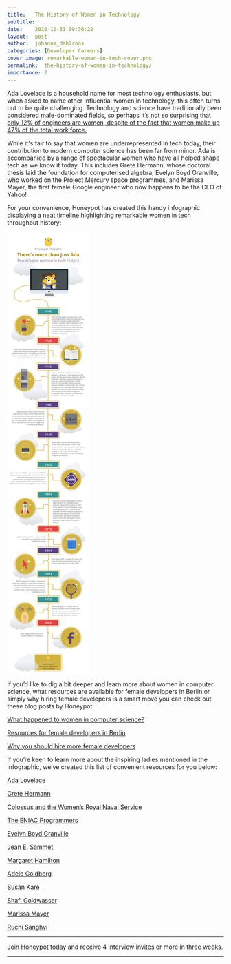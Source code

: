 ```yaml
---
title:   The History of Women in Technology
subtitle:
date:    2016-10-31 09:36:22
layout:  post
author:  johanna_dahlroos
categories: [Developer Careers]
cover_image: remarkable-woman-in-tech-cover.png
permalink:  the-history-of-women-in-technology/
importance: 2
---
```


Ada Lovelace is a household name for most technology enthusiasts, but when asked to name other influential women in technology, this often turns out to be quite challenging. Technology and science have traditionally been considered male-dominated fields, so perhaps it’s not so surprising that [only 12% of engineers are women, despite of the fact that women make up 47% of the total work force.](http://www.computerscience.org/resources/women-in-computer-science/)

<!--more--> 

While it's fair to say that women are underrepresented in tech today, their contribution to modern computer science has been far from minor. Ada is accompanied by a range of spectacular women who have all helped shape tech as we know it today. This includes Grete Hermann, whose doctoral thesis laid the foundation for computerised algebra, Evelyn Boyd Granville, who worked on the Project Mercury space programmes, and Marissa Mayer, the first female Google engineer who now happens to be the CEO of Yahoo!


For your convenience, Honeypot has created this handy infographic displaying a neat timeline highlighting remarkable women in tech throughout history: 


![remarkable-woman-in-tech.png](/assets/images/remarkable-woman-in-tech.png)


If you’d like to dig a bit deeper and learn more about women in computer science, what resources are available for female developers in Berlin or simply why hiring female developers is a smart move you can check out these blog posts by Honeypot:


[What happened to women in computer science?](http://blog.honeypot.io/what-happened-to-women-in-computer-science-infographic)


[Resources for female developers in Berlin](http://blog.honeypot.io/resources-for-female-developers-in-berlin/)

	
[Why you should hire more female developers](http://blog.honeypot.io/why-you-should-hire-more-female-developers/)


If you’re keen to learn more about the inspiring ladies mentioned in the infographic, we’ve created this list of convenient resources for you below: 


[Ada Lovelace](http://findingada.com/shop/a-passion-for-science-stories-of-discovery-and-invention/ada-lovelace-victorian-computing-visionary/)


[Grete Hermann](http://www.academia.edu/7818454/Grete_Hermann_Mathematician_Philosopher_and_Physicist)


[Colossus and the Women’s Royal Naval Service](http://www.techrepublic.com/article/the-women-who-helped-crack-nazi-codes-at-bletchley-park/)


[The ENIAC Programmers](http://eniacprogrammers.org/)


[Evelyn Boyd Granville](http://www.encyclopedia.com/people/history/historians-miscellaneous-biographies/evelyn-boyd-granville)


[Jean E. Sammet](https://www.ncwit.org/profile/jean-sammet)


[Margaret Hamilton](https://www.wired.com/2015/10/margaret-hamilton-nasa-apollo/)


[Adele Goldberg](https://www.youtube.com/watch?v=IGNiH85PLVg)


[Susan Kare](http://kare.com/about/)


[Shafi Goldwasser](http://amturing.acm.org/award_winners/goldwasser_8627889.cfm)


[Marissa Mayer](http://www.biography.com/people/marissa-mayer-20902689)


[Ruchi Sanghvi](http://www.bbc.com/news/technology-23881936) 

* * * 


[Join Honeypot today](https://app.honeypot.io/users/sign_up?utm_source=blog&utm_medium=organic&utm_term=e&utm_content=161004&utm_campaign=dev-no) and receive 4 interview invites or more in three weeks. 

* * * 
